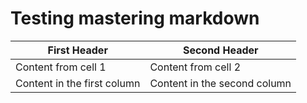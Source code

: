 # Testing mastering markdown

First Header | Second Header
------------ | -------------
Content from cell 1 | Content from cell 2
Content in the first column | Content in the second column
